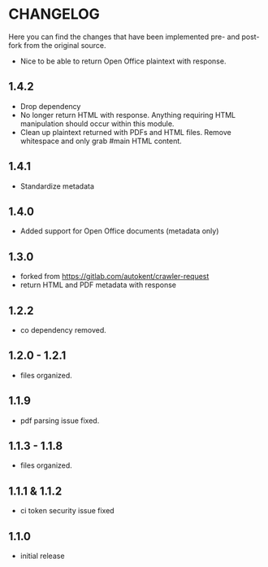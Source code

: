 # CHANGELOG
Here you can find the changes that have been implemented pre- and post- fork from the original source.
* Nice to be able to return Open Office plaintext with response.

## 1.4.2
* Drop dependency
* No longer return HTML with response. Anything requiring HTML manipulation should occur within this module.
* Clean up plaintext returned with PDFs and HTML files. Remove whitespace and only grab #main HTML content.

## 1.4.1
* Standardize metadata

## 1.4.0
* Added support for Open Office documents (metadata only)

## 1.3.0
* forked from https://gitlab.com/autokent/crawler-request
* return HTML and PDF metadata with response

## 1.2.2
* co dependency removed.

## 1.2.0 - 1.2.1
* files organized.

## 1.1.9
* pdf parsing issue fixed.

## 1.1.3 - 1.1.8
* files organized.

## 1.1.1 & 1.1.2
* ci token security issue fixed

## 1.1.0
* initial release